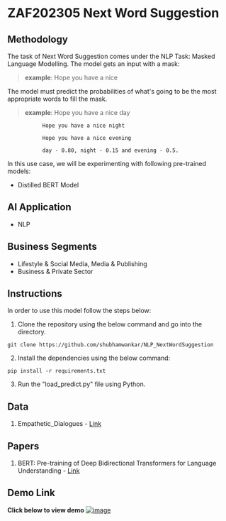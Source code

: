 # ZAF202305 Next Word Suggestion

## Methodology
The task of Next Word Suggestion comes under the NLP Task: Masked Language Modelling. The model gets an input with a mask:    

> **example**: Hope you have a nice     

The model must predict the probabilities of what's going to be the most appropriate  words to fill the mask.     

> **example**: Hope you have a nice day  

               Hope you have a nice night     
               
               Hope you have a nice evening    
               
               day - 0.80, night - 0.15 and evening - 0.5.    

In this use case, we will be experimenting with following pre-trained models:    
- Distilled BERT Model

## AI Application
- NLP

## Business Segments
- Lifestyle & Social Media, Media & Publishing
- Business & Private Sector

## Instructions
In order to use this model follow the steps below:
1. Clone the repository using the below command and go into the directory.
```
git clone https://github.com/shubhamwankar/NLP_NextWordSuggestion

```
2. Install the dependencies using the below command:
```
pip install -r requirements.txt
```

3. Run the "load_predict.py" file using Python.

## Data
1. Empathetic_Dialogues - [Link](https://huggingface.co/datasets/empathetic_dialogues)

## Papers
1. BERT: Pre-training of Deep Bidirectional Transformers for Language Understanding - [Link](https://arxiv.org/abs/1810.04805)

## Demo Link
**Click below to view demo**
[![image](next_word_suggestion_preview.jpg)](https://1drv.ms/v/s!AuQ0zVSghQNegtFDOQq2vwzjZZGJig?e=i4cgee)

